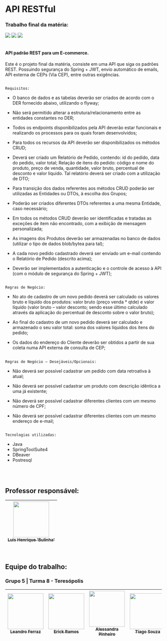 # API RESTful
### Trabalho final da matéria:
<img src="https://img.shields.io/badge/Versão-1.0.0-darkred"/> <img src="https://img.shields.io/badge/Data%20de%20lançamento:-00_de_Outubro-informational">
<img src="https://img.shields.io/badge/Última_Modificação:-25_de_Outubro-darkgreen"/>
<br><br>

<h4>API padrão REST para um E-commerce.</h4>

<p>Este é o projeto final da matéria, consiste em uma API que siga os padrões REST. Possuindo segurança do Spring + JWT, envio automático de emails, API externa de CEPs (Via CEP), entre outras exigências.</p>


##

`Requisitos:`

- O banco de dados e as tabelas deverão ser criados de acordo com o DER fornecido
abaixo, utilizando o flyway;

- Não será permitido alterar a estrutura/relacionamento entre as entidades constantes
no DER;

- Todos os endpoints disponibilizados pela API deverão estar funcionais e realizando
os processos para os quais foram desenvolvidos;

- Para todos os recursos da API deverão ser disponibilizados os métodos CRUD;

- Deverá ser criado um Relatório de Pedido, contendo: id do pedido, data do pedido,
valor total; Relação de itens do pedido: código e nome do produto, preço de venda,
quantidade, valor bruto, percentual de desconto e valor líquido. Tal relatório deverá
ser criado com a utilização de DTO;

- Para transição dos dados referentes aos métodos CRUD poderão ser utilizadas as
Entidades ou DTOs, à escolha dos Grupos;

- Poderão ser criados diferentes DTOs referentes a uma mesma Entidade, caso
necessário;

- Em todos os métodos CRUD deverão ser identificadas e tratadas as exceções de
item não encontrado, com a exibição de mensagem personalizada;

- As imagens dos Produtos deverão ser armazenadas no banco de dados (utilizar o
tipo de dados blob/bytea para tal);

- A cada novo pedido cadastrado deverá ser enviado um e-mail contendo o Relatório
de Pedido (descrito acima);

- Deverão ser implementados a autenticação e o controle de acesso à API (com o
módulo de segurança do Spring + JWT);

##

`Regras de Negócio:`

- No ato de cadastro de um novo pedido deverá ser calculado os valores bruto e
líquido dos produtos: valor bruto (preço venda * qtde) e valor líquido (valor bruto –
valor desconto; sendo esse último calculado através da aplicação do percentual de
desconto sobre o valor bruto);

- Ao final do cadastro de um novo pedido deverá ser calculado e armazenado o seu
valor total: soma dos valores líquidos dos itens do pedido;

- Os dados do endereço do Cliente deverão ser obtidos a partir de sua coleta numa
API externa de consulta de CEP;

##

`Regras de Negócio – Desejáveis/Opcionais:`

- Não deverá ser possível cadastrar um pedido com data retroativa à atual;

- Não deverá ser possível cadastrar um produto com descrição idêntica a uma já
existente;

- Não deverá ser possível cadastrar diferentes clientes com um mesmo número de
CPF;

- Não deverá ser possível cadastrar diferentes clientes com um mesmo endereço de
e-mail;

##

`Tecnologias utilizadas:`<br>
- Java
- SpringToolSuite4
- DBeaver
- Postresql

<br><br>

## Professor responsável:
| [<img src="https://avatars.githubusercontent.com/u/6456100?v=4" width=115><br><sub>Luis Henrique 'Bulinha'</sub>](https://github.com/bulinha) |
 | :---: |

 
<br>

## Equipe do trabalho:
### Grupo 5 | Turma 8 - Teresópolis

| [<img src="https://avatars.githubusercontent.com/u/85909017?v=4" width=115><br><sub>Leandro Ferraz</sub>](https://github.com/FerrazLeandro) |  [<img src="https://avatars.githubusercontent.com/u/102622495?v=4" width=115><br><sub>Erick Ramos</sub>](https://github.com/ErickNotFound) |  [<img src="https://avatars.githubusercontent.com/u/96076314?v=4" width=115><br><sub>Alessandra Pinheiro</sub>](https://github.com/Ale-ssandra) |  [<img src="https://avatars.githubusercontent.com/u/110869576?v=4" width=115><br><sub>Tiago Souza</sub>](https://github.com/TiagoSouzacf) |  [<img src="https://avatars.githubusercontent.com/u/110734237?v=4" width=115><br><sub>Fábio Gurgel</sub>](https://github.com/Fabio-Gurgel) | 
| :---: | :---: | :---: | :---: | :---: |
